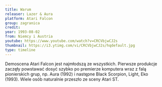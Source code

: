```yaml
---
title: Warum
releaser: Lazer & Aura
platform: Atari Falcon
group: zagranica
credit:
year: 1993-08-02
from: Niemcy i Austria
youtube: https://www.youtube.com/watch?v=CRCVbjwCJ2s 
thumbnail: https://i3.ytimg.com/vi/CRCVbjwCJ2s/hqdefault.jpg
type: timeline
---
```


Demoscena Atari Falcon jest najmłodszą ze wszystkich. Pierwsze produkcje zaczęły powstawać dosyć szybko po premierze komputera  wraz z falą pionierskich grup, np. Aura (1992) i następne Black Scorpion, Light, Eko (1993). Wiele osób naturalnie przeszło ze sceny Atari ST.